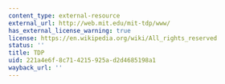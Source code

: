 ```yaml
---
content_type: external-resource
external_url: http://web.mit.edu/mit-tdp/www/
has_external_license_warning: true
license: https://en.wikipedia.org/wiki/All_rights_reserved
status: ''
title: TDP
uid: 221a4e6f-8c71-4215-925a-d2d4685198a1
wayback_url: ''
---
```

